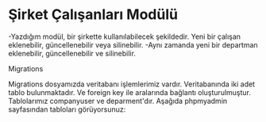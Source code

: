 <h1> Şirket Çalışanları Modülü </h1>

-Yazdığım modül, bir şirkette kullanılabilecek şekildedir. Yeni bir çalışan eklenebilir, güncellenebilir veya silinebilir.
-Aynı zamanda yeni bir departman eklenebilir, güncellenebilir ve silinebilir.

</h3> Migrations </h3>

Migrations dosyamızda veritabanı işlemlerimiz vardır. Veritabanında iki adet tablo bulunmaktadır. Ve foreign key ile aralarında bağlantı oluşturulmuştur.
Tablolarımız companyuser ve deparment'dır.
Aşağıda phpmyadmin sayfasından tabloları görüyorsunuz:
